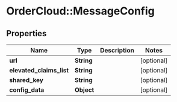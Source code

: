 # OrderCloud::MessageConfig

## Properties
Name | Type | Description | Notes
------------ | ------------- | ------------- | -------------
**url** | **String** |  | [optional] 
**elevated_claims_list** | **String** |  | [optional] 
**shared_key** | **String** |  | [optional] 
**config_data** | **Object** |  | [optional] 


